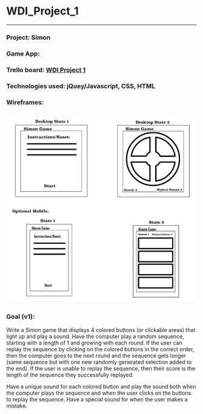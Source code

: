 # WDI_Project_1
---
### Project: Simon
### Game App: 
### Trello board: [WDI Project 1](https://trello.com/b/7jtXGODn/wdi-project-1-game)
### Technologies used: jQuey/Javascript, CSS, HTML
### Wireframes: 
![Simon Game](images/wireframe.jpg)
---
### Goal (v1):
Write a _Simon_ game that displays 4 colored buttons (or clickable areas) that light up and play a sound. Have the computer play a random sequence, starting with a length of 1 and growing with each round. If the user can replay the sequence by clicking on the colored buttons in the correct order, then the computer goes to the next round and the sequence gets longer (same sequence but with one new randomly generated selection added to the end). If the user is unable to replay the sequence, then their score is the length of the sequence they successfully replayed.

Have a unique sound for each colored button and play the sound both when the computer plays the sequence and when the user clicks on the buttons to replay the sequence. Have a special sound for when the user makes a mistake.
